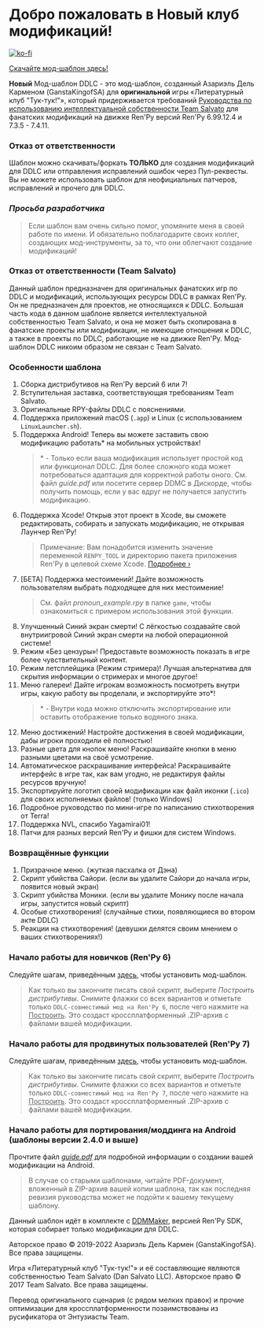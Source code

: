 # Добро пожаловать в Новый клуб модификаций!

[![ko-fi](https://www.ko-fi.com/img/githubbutton_sm.svg)](https://ko-fi.com/K3K22K8SU)

[<u>Скачайте мод-шаблон здесь!</u>](https://github.com/GanstaKingofSA/DDLCModTemplate2.0/releases/3.0.0)

**Новый** Мод-шаблон DDLC - это мод-шаблон, созданный Азариэль Дель Карменом (GanstaKingofSA) для **оригинальной** игры «Литературный клуб "Тук-тук!"», который придерживается требований [Руководства по использованию интеллектуальной собственности Team Salvato](http://teamsalvato.com/ip-guidelines/) для фанатских модификаций на движке Ren'Py версий Ren'Py 6.99.12.4 и 7.3.5 - 7.4.11.

### Отказ от ответственности
Шаблон можно скачивать/форкать **ТОЛЬКО** для создания модификаций для DDLC или отправления исправлений ошибок через Пул-реквесты. Вы не можете использовать шаблон для неофициальных патчеров, исправлений и прочего для DDLC.

### *Просьба разработчика*
> Если шаблон вам очень сильно помог, упомяните меня в своей работе по имени. И обязательно поблагодарите своих коллег, создающих мод-инструменты, за то, что они облегчают создание модификаций!

### Отказ от ответственности (Team Salvato)
Данный шаблон предназначен для оригинальных фанатских игр по DDLC и модификаций, использующих ресурсы DDLC в рамках Ren'Py. Он не предназначен для проектов, не относящихся к DDLC.
Большая часть кода в данном шаблоне является интеллектуальной собственностью Team Salvato, и она не может быть скопирована в фанатские проекты или модификации, не имеющие отношения к DDLC, а также в проекты по DDLC, работающие не на движке Ren'Py.
Мод-шаблон DDLC никоим образом не связан с Team Salvato.

### Особенности шаблона
1. Сборка дистрибутивов на Ren'Py версий 6 или 7!
2. Вступительная заставка, соответствующая требованиям Team Salvato.
3. Оригинальные RPY-файлы DDLC с пояснениями.
5. Поддержка приложений macOS (`.app`) и Linux (с использованием `LinuxLauncher.sh`).
6. Поддержка Android! Теперь вы можете заставить свою модификацию работать* на мобильных устройствах!
    > \* - Только если ваша модификация использует простой код или функционал DDLC. Для более сложного кода может потребоваться адаптация для корректной работы оного. См. файл *guide.pdf* или посетите сервер DDMC в Дискорде, чтобы получить помощь, если у вас вдруг не получается запустить модификацию.
7. Поддержка Xcode! Открыв этот проект в Xcode, вы сможете редактировать, собирать и запускать модификацию, не открывая Лаунчер Ren'Py!
    > Примечание: Вам понадобится изменить значение переменной `RENPY_TOOL` и директорию пакета приложения Ren'Py в целевой схеме Xcode. [Подробнее &rsaquo;](XCODE.md)
8. [БЕТА] Поддержка местоимений! Дайте возможность пользователям выбрать подходящее для них местоимение!
    > См. файл *pronoun_example.rpy* в папке `game`, чтобы ознакомиться с примером использования этой функции.
9. Улучшенный Синий экран смерти! С лёгкостью создавайте свой внутриигровой Синий экран смерти на любой операционной системе!
10. Режим «Без цензуры»! Предоставьте возможность показать в игре более чувствительный контент.
11. Режим летсплейщика (Режим стримера)! Лучшая альтернатива для скрытия информации о стримерах и многое другое!
12. Меню галереи! Дайте игрокам возможность посмотреть внутри игры, какую работу вы проделали, и экспортируйте это*!
    > \* - Внутри кода можно отключить экспортирование или оставить отображение только водяного знака.
13. Меню достижений! Настройте достижения в своей модификации, дабы игроки проходили её полностью!
14. Разные цвета для кнопок меню! Раскрашивайте кнопки в меню разными цветами на своё усмотрение.
15. Автоматическое раскрашивание интерфейса! Раскрашивайте интерфейс в игре так, как вам угодно, не редактируя файлы ресурсов вручную!
16. Экспортируйте логотип своей модификации как файл иконки (`.ico`) для своих исполняемых файлов! (только Windows)
17. Подробное руководство по мини-игре по написанию стихотворения от Terra!
18. Поддержка NVL, спасибо Yagamirai01!
19. Патчи для разных версий Ren'Py и фишки для систем Windows.

### Возвращённые функции
1. Призрачное меню. (жуткая пасхалка от Дэна)
2. Скрипт убийства Сайори. (если вы удалите Сайори до начала игры, появится новый экран)
3. Скрипт убийства Моники. (если вы удалите Монику после начала игры, запустится новый скрипт)
4. Особые стихотворения! (случайные стихи, появляющиеся во втором акте DDLC)
5. Реакции на стихотворения! (девушки делятся своим мнением о ваших стихотворениях!)

### Начало работы для новичков (Ren'Py 6)
Следуйте шагам, приведённым [здесь](https://ganstakingofsa.github.io/information/guides/Installing-the-Mod-Template-Legacy.html), чтобы установить мод-шаблон.
> Как только вы закончите писать свой скрипт, выберите *Построить дистрибутивы*. Снимите флажки со всех вариантов и отметьте только `DDLC-совместимый мод на Ren'Py 6`, после чего нажмите на <u>Построить</u>. Это создаст кроссплатформенный .ZIP-архив с файлами вашей модификации.

### Начало работы для продвинутых пользователей (Ren'Py 7)
Следуйте шагам, приведённым [здесь](https://ganstakingofsa.github.io/information/guides/Installing-the-Mod-Template-Recent.html), чтобы установить мод-шаблон.
> Как только вы закончите писать свой скрипт, выберите *Построить дистрибутивы*. Снимите флажки со всех вариантов и отметьте только `DDLC-совместимый мод на Ren'Py 7`, после чего нажмите на <u>Построить</u>. Это создаст кроссплатформенный .ZIP-архив с файлами вашей модификации.

### Начало работы для портирования/моддинга на Android (шаблоны версии 2.4.0 и выше)
Прочтите файл [*guide.pdf*](guide.pdf) для подробной информации о создании вашей модификации на Android.
> В случае со старыми шаблонами, читайте PDF-документ, вложенный в ZIP-архив вашей копии шаблона, так как последняя ревизия руководства может не подойти к вашему текущему шаблону.

Данный шаблон идёт в комплекте с [DDMMaker](https://github.com/GanstaKingofSA/DDLC-ModMaker/releases), версией Ren'Py SDK, которая собирает только модификации для DDLC.

Авторское право © 2019-2022 Азариэль Дель Кармен (GanstaKingofSA). Все права защищены.

Игра «Литературный клуб "Тук-тук!"» и её составляющие являются собственностью Team Salvato (Dan Salvato LLC). Авторское право © 2017 Team Salvato. Все права защищены.

Перевод оригинального сценария (с рядом мелких правок) и прочие оптимизации для кроссплатформенности позаимствованы из русификатора от Энтузиасты Team.
